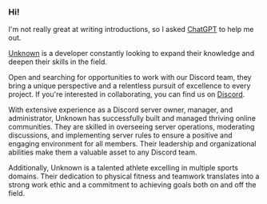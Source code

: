 ### Hi!

I'm not really great at writing introductions, so I asked [ChatGPT](https://openai.com/blog/chatgpt/) to help me out.

[Unknown](https://github.com/sayonaratv) is a developer constantly looking to expand their knowledge and deepen their skills in the field. 

Open and searching for opportunities to work with our Discord team, they bring a unique perspective and a relentless pursuit of excellence to every project. If you're interested in collaborating, you can find us on [Discord](https://discord.com).

With extensive experience as a Discord server owner, manager, and administrator, Unknown has successfully built and managed thriving online communities. They are skilled in overseeing server operations, moderating discussions, and implementing server rules to ensure a positive and engaging environment for all members. Their leadership and organizational abilities make them a valuable asset to any Discord team.

Additionally, Unknown is a talented athlete excelling in multiple sports domains. Their dedication to physical fitness and teamwork translates into a strong work ethic and a commitment to achieving goals both on and off the field.
